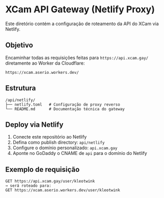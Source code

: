 # XCam API Gateway (Netlify Proxy)

Este diretório contém a configuração de roteamento da API do XCam via Netlify.

## Objetivo

Encaminhar todas as requisições feitas para `https://api.xcam.gay/` diretamente ao Worker da Cloudflare:

```
https://xcam.aserio.workers.dev/
```

## Estrutura

```
/api/netlify/
├── netlify.toml   # Configuração de proxy reverso
└── README.md      # Documentação técnica do gateway
```

## Deploy via Netlify

1. Conecte este repositório ao Netlify
2. Defina como publish directory: `api/netlify`
3. Configure o domínio personalizado: `api.xcam.gay`
4. Aponte no GoDaddy o CNAME de `api` para o domínio do Netlify

## Exemplo de requisição

```
GET https://api.xcam.gay/user/kleotwink
→ será roteado para:
GET https://xcam.aserio.workers.dev/user/kleotwink
```
